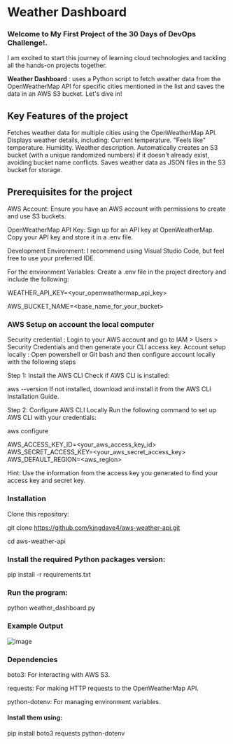 # Weather Dashboard

### Welcome to My First Project of the 30 Days of DevOps Challenge!. 
I am excited to start this journey of learning cloud technologies and tackling  all the hands-on projects together.


**Weather Dashboard** : uses a Python script to fetch weather data from the OpenWeatherMap API for specific cities mentioned in the list and saves the data in an AWS S3 bucket. Let's dive in!


## Key Features of the project
Fetches weather data for multiple cities using the OpenWeatherMap API.
Displays weather details, including:
    Current temperature.
    "Feels like" temperature.
    Humidity.
    Weather description.
Automatically creates an S3 bucket (with a unique randomized numbers) if it doesn't already exist, avoiding bucket name conflicts.
Saves weather data as JSON files in the S3 bucket for storage.

## Prerequisites for the project

AWS Account: Ensure you have an AWS account with permissions to create and use S3 buckets.

OpenWeatherMap API Key:
    Sign up for an API key at OpenWeatherMap.
    Copy your API key and store it in a .env file.
    
Development Environment: I recommend using Visual Studio Code, but feel free to use your preferred IDE.

For the environment Variables: Create a .env file in the project directory and include the following:

WEATHER_API_KEY=<your_openweathermap_api_key>

AWS_BUCKET_NAME=<base_name_for_your_bucket>


### AWS Setup on account the local computer

Security credential : Login to your AWS account and go to IAM > Users > Security Credentials and then generate your CLI access key. 
Account setup locally : Open powershell or Git bash and then configure account locally with the following steps

Step 1: Install the AWS CLI
Check if AWS CLI is installed:

aws --version
If not installed, download and install it from the AWS CLI Installation Guide.


Step 2: Configure AWS CLI Locally
Run the following command to set up AWS CLI with your credentials:

aws configure

AWS_ACCESS_KEY_ID=<your_aws_access_key_id>
AWS_SECRET_ACCESS_KEY=<your_aws_secret_access_key>
AWS_DEFAULT_REGION=<aws_region>

Hint: Use the information from the access key you generated to find your access key and secret key.


### Installation
Clone this repository:

git clone https://github.com/kingdave4/aws-weather-api.git

cd aws-weather-api


### Install the required Python packages version:

pip install -r requirements.txt


### Run the program:

python weather_dashboard.py


### Example Output

![image](https://github.com/user-attachments/assets/71a42957-0a0d-4577-a072-7a9c9042fc56)


### Dependencies
boto3: For interacting with AWS S3.

requests: For making HTTP requests to the OpenWeatherMap API.

python-dotenv: For managing environment variables.


#### Install them using:

pip install boto3 requests python-dotenv

